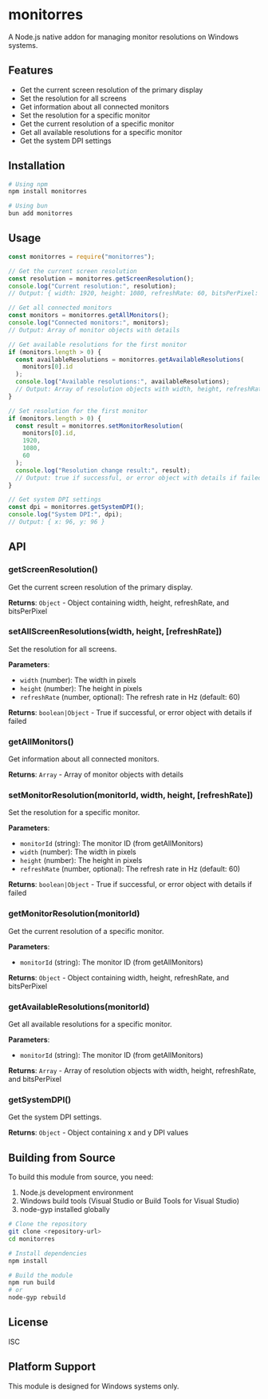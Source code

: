 # monitorres

A Node.js native addon for managing monitor resolutions on Windows systems.

## Features

- Get the current screen resolution of the primary display
- Set the resolution for all screens
- Get information about all connected monitors
- Set the resolution for a specific monitor
- Get the current resolution of a specific monitor
- Get all available resolutions for a specific monitor
- Get the system DPI settings

## Installation

```bash
# Using npm
npm install monitorres

# Using bun
bun add monitorres
```

## Usage

```javascript
const monitorres = require("monitorres");

// Get the current screen resolution
const resolution = monitorres.getScreenResolution();
console.log("Current resolution:", resolution);
// Output: { width: 1920, height: 1080, refreshRate: 60, bitsPerPixel: 32 }

// Get all connected monitors
const monitors = monitorres.getAllMonitors();
console.log("Connected monitors:", monitors);
// Output: Array of monitor objects with details

// Get available resolutions for the first monitor
if (monitors.length > 0) {
  const availableResolutions = monitorres.getAvailableResolutions(
    monitors[0].id
  );
  console.log("Available resolutions:", availableResolutions);
  // Output: Array of resolution objects with width, height, refreshRate, and bitsPerPixel
}

// Set resolution for the first monitor
if (monitors.length > 0) {
  const result = monitorres.setMonitorResolution(
    monitors[0].id,
    1920,
    1080,
    60
  );
  console.log("Resolution change result:", result);
  // Output: true if successful, or error object with details if failed
}

// Get system DPI settings
const dpi = monitorres.getSystemDPI();
console.log("System DPI:", dpi);
// Output: { x: 96, y: 96 }
```

## API

### getScreenResolution()

Get the current screen resolution of the primary display.

**Returns**: `Object` - Object containing width, height, refreshRate, and bitsPerPixel

### setAllScreenResolutions(width, height, [refreshRate])

Set the resolution for all screens.

**Parameters**:

- `width` (number): The width in pixels
- `height` (number): The height in pixels
- `refreshRate` (number, optional): The refresh rate in Hz (default: 60)

**Returns**: `boolean|Object` - True if successful, or error object with details if failed

### getAllMonitors()

Get information about all connected monitors.

**Returns**: `Array` - Array of monitor objects with details

### setMonitorResolution(monitorId, width, height, [refreshRate])

Set the resolution for a specific monitor.

**Parameters**:

- `monitorId` (string): The monitor ID (from getAllMonitors)
- `width` (number): The width in pixels
- `height` (number): The height in pixels
- `refreshRate` (number, optional): The refresh rate in Hz (default: 60)

**Returns**: `boolean|Object` - True if successful, or error object with details if failed

### getMonitorResolution(monitorId)

Get the current resolution of a specific monitor.

**Parameters**:

- `monitorId` (string): The monitor ID (from getAllMonitors)

**Returns**: `Object` - Object containing width, height, refreshRate, and bitsPerPixel

### getAvailableResolutions(monitorId)

Get all available resolutions for a specific monitor.

**Parameters**:

- `monitorId` (string): The monitor ID (from getAllMonitors)

**Returns**: `Array` - Array of resolution objects with width, height, refreshRate, and bitsPerPixel

### getSystemDPI()

Get the system DPI settings.

**Returns**: `Object` - Object containing x and y DPI values

## Building from Source

To build this module from source, you need:

1. Node.js development environment
2. Windows build tools (Visual Studio or Build Tools for Visual Studio)
3. node-gyp installed globally

```bash
# Clone the repository
git clone <repository-url>
cd monitorres

# Install dependencies
npm install

# Build the module
npm run build
# or
node-gyp rebuild
```

## License

ISC

## Platform Support

This module is designed for Windows systems only.
